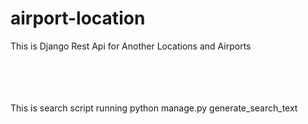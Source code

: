 # airport-location
This is Django Rest Api for Another Locations and Airports


</br></br></br></br>This is search script running
python manage.py generate_search_text

